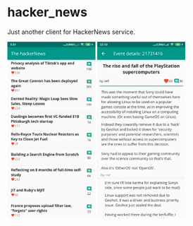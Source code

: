 # hacker_news

Just another client for HackerNews service.

<img src="screenshots/flutter_01.png" alt="drawing" width="200"/>
<img src="screenshots/flutter_02.png" alt="drawing" width="200"/>

